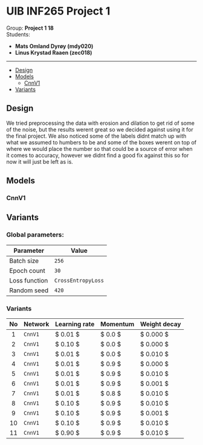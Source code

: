 # UIB INF265 Project 1
Group: **Project 1 18**  
Students:
- **Mats Omland Dyrøy (mdy020)**
- **Linus Krystad Raaen (zec018)**

---

- [Design](#design)
- [Models](#models)
  - [CnnV1](#cnnv1)
- [Variants](#variants)

## Design
We tried preprocessing the data with erosion and dilation to get rid of some of the noise, but the results werent great so we decided against using it for the final project. We also noticed some of the labels didnt match up with what we assumed to humbers to be and some of the boxes werent on top of where we would place the number so that could be a source of error when it comes to accuracy, however we didnt find a good fix against this so for now it will just be left as is.

## Models

### CnnV1

## Variants

### Global parameters:
| Parameter | Value |
| --------- | ----- |
| Batch size | `256` |
| Epoch count | `30` |
| Loss function | `CrossEntropyLoss` |
| Random seed | `420` |

### Variants
| No | Network | Learning rate | Momentum | Weight decay |
|:-: | ------- | -------- | ------- | --------- |
|  1 | `CnnV1` | $ 0.01 $ | $ 0.0 $ | $ 0.000 $ |
|  2 | `CnnV1` | $ 0.10 $ | $ 0.0 $ | $ 0.000 $ |
|  3 | `CnnV1` | $ 0.01 $ | $ 0.0 $ | $ 0.010 $ | 
|  4 | `CnnV1` | $ 0.01 $ | $ 0.9 $ | $ 0.000 $ | 
|  5 | `CnnV1` | $ 0.01 $ | $ 0.9 $ | $ 0.010 $ | 
|  6 | `CnnV1` | $ 0.01 $ | $ 0.9 $ | $ 0.001 $ | 
|  7 | `CnnV1` | $ 0.01 $ | $ 0.8 $ | $ 0.010 $ | 
|  8 | `CnnV1` | $ 0.10 $ | $ 0.9 $ | $ 0.010 $ | 
|  9 | `CnnV1` | $ 0.10 $ | $ 0.9 $ | $ 0.001 $ | 
| 10 | `CnnV1` | $ 0.10 $ | $ 0.9 $ | $ 0.010 $ | 
| 11 | `CnnV1` | $ 0.90 $ | $ 0.9 $ | $ 0.010 $ | 